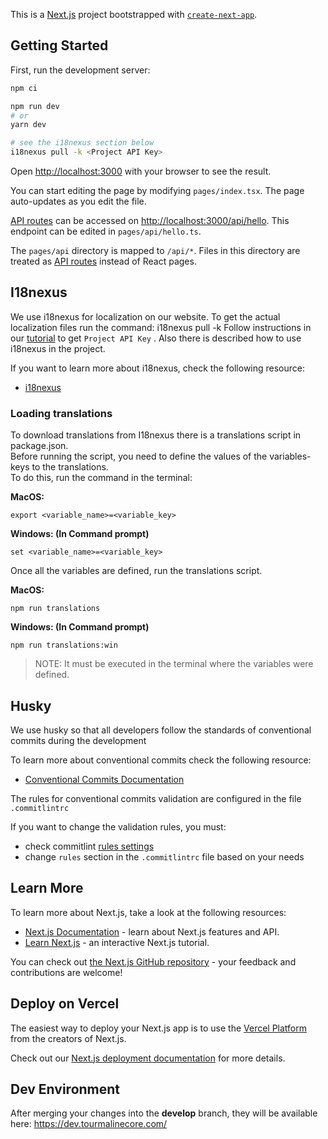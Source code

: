 This is a [Next.js](https://nextjs.org/) project bootstrapped with [`create-next-app`](https://github.com/vercel/next.js/tree/canary/packages/create-next-app).

## Getting Started

First, run the development server:

```bash
npm ci 

npm run dev
# or
yarn dev

# see the i18nexus section below  
i18nexus pull -k <Project API Key>
```

Open [http://localhost:3000](http://localhost:3000) with your browser to see the result.

You can start editing the page by modifying `pages/index.tsx`. The page auto-updates as you edit the file.

[API routes](https://nextjs.org/docs/api-routes/introduction) can be accessed on [http://localhost:3000/api/hello](http://localhost:3000/api/hello). This endpoint can be edited in `pages/api/hello.ts`.

The `pages/api` directory is mapped to `/api/*`. Files in this directory are treated as [API routes](https://nextjs.org/docs/api-routes/introduction) instead of React pages.


## I18nexus

We use i18nexus for localization on our website.
To get the actual localization files run the command: i18nexus pull -k <Project API Key>
Follow instructions in our [tutorial](https://docs.google.com/document/d/1EIMdcz-rZFM6vXks7xgAXl6FVM3OxIBEu7aJ6fdKq6A/edit?usp=sharing) to get `Project API Key` . Also there is described how to use i18nexus in the project.

If you want to learn more about i18nexus, check the following resource:
- [i18nexus](https://i18nexus.com/nextjs-tutorial/)

### Loading translations

To download translations from I18nexus there is a translations script in package.json.  
Before running the script, you need to define the values ​​of the variables-keys to the translations.  
To do this, run the command in the terminal:  

**MacOS:**  
```
export <variable_name>=<variable_key>
```  

**Windows: (In Command prompt)** 
``` 
set <variable_name>=<variable_key>
```  

Once all the variables are defined, run the translations script.  

**MacOS:**  
```
npm run translations
```   

**Windows: (In Command prompt)**  
```
npm run translations:win
```   

> NOTE: It must be executed in the terminal where the variables were defined.


## Husky


We use husky so that all developers follow the standards of conventional commits during the development

To learn more about conventional commits check the following resource:

- [Conventional Commits Documentation](https://www.conventionalcommits.org/ru/v1.0.0-beta.4/)

The rules for conventional commits validation are configured in the file `.commitlintrc`

If you want to change the validation rules, you must:

- check commitlint [rules settings](https://commitlint.js.org/#/reference-rules) 
- change `rules` section in the `.commitlintrc` file based on your needs
## Learn More

To learn more about Next.js, take a look at the following resources:

- [Next.js Documentation](https://nextjs.org/docs) - learn about Next.js features and API.
- [Learn Next.js](https://nextjs.org/learn) - an interactive Next.js tutorial.

You can check out [the Next.js GitHub repository](https://github.com/vercel/next.js/) - your feedback and contributions are welcome!

## Deploy on Vercel

The easiest way to deploy your Next.js app is to use the [Vercel Platform](https://vercel.com/new?utm_medium=default-template&filter=next.js&utm_source=create-next-app&utm_campaign=create-next-app-readme) from the creators of Next.js.

Check out our [Next.js deployment documentation](https://nextjs.org/docs/deployment) for more details.

## Dev Environment

After merging your changes into the **develop** branch, they will be available here: https://dev.tourmalinecore.com/ 
